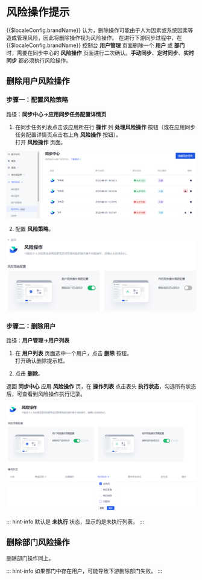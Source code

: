 # 风险操作提示

<LastUpdated/>

{{$localeConfig.brandName}} 认为，删除操作可能由于人为因素或系统因素等造成管理风险，因此将删除操作视为风险操作。
在进行下游同步过程中，在 {{$localeConfig.brandName}} 控制台 **用户管理** 页面删除一个 **用户** 或 **部门** 时，需要在同步中心的 **风险操作** 页面进行二次确认。**手动同步**、**定时同步**、**实时同步** 都必须执行风险操作。

## 删除用户风险操作

### 步骤一：配置风险策略

路径：**同步中心->应用同步任务配置详情页**

1. 在同步任务列表点击该应用所在行 **操作** 列 **处理风险操作** 按钮（或在应用同步任务配置详情页点击右上角 **风险操作** 按钮）。</br>打开 **风险操作** 页面。

![](./images/performManualActions-1.png)

2. 配置 **风险策略**。

![](./images/risk-policy.png)

### 步骤二：删除用户

路径：**用户管理->用户列表**

1. 在 **用户列表** 页面选中一个用户，点击 **删除** 按钮。</br>打开确认删除提示框。

2. 点击 **删除**。

返回 **同步中心** 应用 **风险操作** 页，在 **操作列表** 点击表头 **执行状态**，勾选所有状态后，可查看到风险操作执行记录。

![](./images/risk-operation-record.png)

::: hint-info
默认是 **未执行** 状态，显示的是未执行列表。
:::

## 删除部门风险操作

删除部门操作同上。

::: hint-info
如果部门中存在用户，可能导致下游删除部门失败。
:::